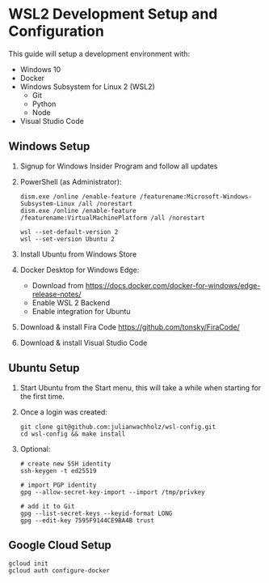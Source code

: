 # WSL2 Development Setup and Configuration

This guide will setup a development environment with:

- Windows 10
- Docker
- Windows Subsystem for Linux 2 (WSL2)
  - Git
  - Python
  - Node
- Visual Studio Code

## Windows Setup

1. Signup for Windows Insider Program and follow all updates
2. PowerShell (as Administrator):

   ```pwsh
   dism.exe /online /enable-feature /featurename:Microsoft-Windows-Subsystem-Linux /all /norestart
   dism.exe /online /enable-feature /featurename:VirtualMachinePlatform /all /norestart

   wsl --set-default-version 2
   wsl --set-version Ubuntu 2
   ```

3. Install Ubuntu from Windows Store
4. Docker Desktop for Windows Edge:
   - Download from https://docs.docker.com/docker-for-windows/edge-release-notes/
   - Enable WSL 2 Backend
   - Enable integration for Ubuntu
5. Download & install Fira Code
   https://github.com/tonsky/FiraCode/
6. Download & install Visual Studio Code

## Ubuntu Setup

1. Start Ubuntu from the Start menu, this will take a while when starting for the first time.
2. Once a login was created:
   ```
   git clone git@github.com:julianwachholz/wsl-config.git
   cd wsl-config && make install
   ```
3. Optional:

   ```
   # create new SSH identity
   ssh-keygen -t ed25519

   # import PGP identity
   gpg --allow-secret-key-import --import /tmp/privkey

   # add it to Git
   gpg --list-secret-keys --keyid-format LONG
   gpg --edit-key 7595F9144CE9BA4B trust
   ```

## Google Cloud Setup

```
gcloud init
gcloud auth configure-docker
```
